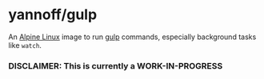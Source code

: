 # yannoff/gulp

An [Alpine Linux](https://alpinelinux.org/) image to run [gulp](https://gulpjs.com/) commands, especially background tasks like `watch`.

### DISCLAIMER: This is currently a WORK-IN-PROGRESS
